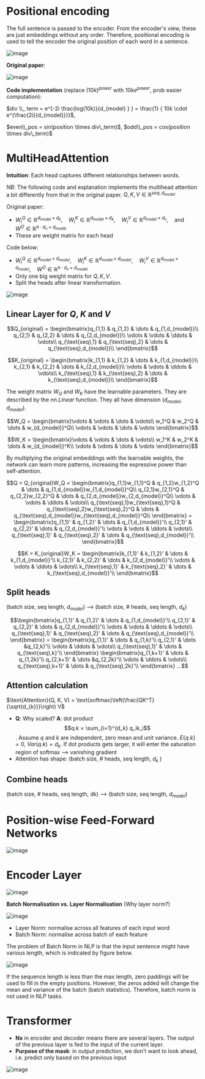 # Positional encoding
The full sentence is passed to the encoder. From the encoder's view, these are just embeddings without any order. Therefore, positional encoding is used to tell the encoder the original position of each word in a sentence.

![image](https://github.com/guyuxuan9/Transformer-from-scratch/assets/58468284/c218d9f1-49b3-4ad2-ba0a-2b4fe1625503)


**Original paper**:

![image](https://github.com/guyuxuan9/Transformer-from-scratch/assets/58468284/53fd61b6-a49f-424c-a0cb-9f8b5e738f23)

**Code implementation** (replace $(10k)^{power}$ with $10k e^{power}$, prob easier computation):


$div \\_ term = e^{-2i \frac{log(10k)}{d_{model} } } = \frac{1} { 10k \cdot e^{\frac{2i}{d_{model}}}}$,

$even\\_pos = sin(position \times div\_term)$, $odd\\_pos = cos(position \times div\_term)$

# MultiHeadAttention
**Intuition**: Each head captures different relationships between words.

_NB_: The following code and explanation implements the multihead attention a bit differently from that in the original paper. $Q,K,V \in \mathbb{R}^{seq, d_{model}}$

Original paper:
-  $W_i^Q \in \mathbb{R}^{d_{\text{model}} \times d_k}, \quad W_i^K \in \mathbb{R}^{d_{\text{model}} \times d_k}, \quad W_i^V \in \mathbb{R}^{d_{\text{model}} \times d_v}, \quad \text{and} \quad W^O \in \mathbb{R}^{h \cdot d_v \times d_{\text{model}}}$
- These are weight matrix for each head

Code below:
- $W_i^Q \in \mathbb{R}^{d_{\text{model}} \times d_{model} }, \quad W_i^K \in \mathbb{R}^{d_{\text{model}} \times d_{model} }, \quad W_i^V \in \mathbb{R}^{d_{\text{model}} \times d_{model} }, \quad W^O \in \mathbb{R}^{h \cdot d_v \times d_{\text{model}}}$
- Only one big weight matrix for $Q,K,V$.
- Split the heads after linear transformation.

![image](https://github.com/guyuxuan9/UROP_robotic_arm/assets/58468284/5e12311f-dee3-4d09-9dce-90e81c93458c)

## Linear Layer for $Q$, $K$ and $V$

$$Q_{original} = \begin{bmatrix}q_{1,1} & q_{1,2} & \dots & q_{1,d_{model}}\\
q_{2,1} & q_{2,2} & \dots & q_{2,d_{model}}\\
\vdots & \vdots & \ddots & \vdots\\
q_{\text{seq},1} & q_{\text{seq},2} & \dots & q_{\text{seq},d_{model}}\\
\end{bmatrix}$$ 

$$K_{original} = \begin{bmatrix}k_{1,1} & k_{1,2} & \dots & k_{1,d_{model}}\\
k_{2,1} & k_{2,2} & \dots & k_{2,d_{model}}\\
\vdots & \vdots & \ddots & \vdots\\
k_{\text{seq},1} & k_{\text{seq},2} & \dots & k_{\text{seq},d_{model}}\\
\end{bmatrix}$$

The weight matrix $W_Q$ and $W_K$ have the learnable parameters. They are described by the _nn.Linear_ function. They all have dimension ($d_{model}, d_{model}$).

$$W_Q = \begin{bmatrix}\vdots & \vdots & \dots & \vdots\\
w_1^Q & w_2^Q & \dots & w_{d_{model}}^Q\\
\vdots & \vdots & \dots & \vdots
\end{bmatrix}$$

$$W_K = \begin{bmatrix}\vdots & \vdots & \dots & \vdots\\
w_1^K & w_2^K & \dots & w_{d_{model}}^K\\
\vdots & \vdots & \dots & \vdots
\end{bmatrix}$$

By multiplying the original embeddings with the learnable weights, the network can learn more patterns, increasing the expressive power than self-attention.

$$Q = Q_{original}W_Q = \begin{bmatrix}q_{1,1}w_{1,1}^Q & q_{1,2}w_{1,2}^Q & \dots & q_{1,d_{model}}w_{1,d_{model}}^Q\\
q_{2,1}w_{2,1}^Q & q_{2,2}w_{2,2}^Q & \dots & q_{2,d_{model}}w_{2,d_{model}}^Q\\
\vdots & \vdots & \ddots & \vdots\\
q_{\text{seq},1}w_{\text{seq},1}^Q & q_{\text{seq},2}w_{\text{seq},2}^Q & \dots & q_{\text{seq},d_{model}}w_{\text{seq},d_{model}}^Q\\
\end{bmatrix} = \begin{bmatrix}q_{1,1}' & q_{1,2}' & \dots & q_{1,d_{model}}'\\
q_{2,1}' & q_{2,2}' & \dots & q_{2,d_{model}}'\\
\vdots & \vdots & \ddots & \vdots\\
q_{\text{seq},1}' & q_{\text{seq},2}' & \dots & q_{\text{seq},d_{model}}'\\
\end{bmatrix}$$

$$K = K_{original}W_K = \begin{bmatrix}k_{1,1}' & k_{1,2}' & \dots & k_{1,d_{model}}'\\
k_{2,1}' & k_{2,2}' & \dots & k_{2,d_{model}}'\\
\vdots & \vdots & \ddots & \vdots\\
k_{\text{seq},1}' & k_{\text{seq},2}' & \dots & k_{\text{seq},d_{model}}'\\
\end{bmatrix}$$

## Split heads
(batch size, seq length, $d_{model}$) --> (batch size, # heads, seq length, $d_k$)

$$\begin{bmatrix}q_{1,1}' & q_{1,2}' & \dots & q_{1,d_{model}}'\\
q_{2,1}' & q_{2,2}' & \dots & q_{2,d_{model}}'\\
\vdots & \vdots & \ddots & \vdots\\
q_{\text{seq},1}' & q_{\text{seq},2}' & \dots & q_{\text{seq},d_{model}}'\\
\end{bmatrix} = \begin{bmatrix}q_{1,1}' & \dots & q_{1,k}'\\
q_{2,1}' & \dots &q_{2,k}'\\
\vdots & \ddots & \vdots\\
q_{\text{seq},1}' & \dots & q_{\text{seq},k}'\\
\end{bmatrix} \begin{bmatrix}q_{1,k+1}' & \dots & q_{1,2k}'\\
q_{2,k+1}' & \dots &q_{2,2k}'\\
\vdots & \ddots & \vdots\\
q_{\text{seq},k+1}' & \dots & q_{\text{seq},2k}'\\
\end{bmatrix} ...$$ 

## Attention calculation

$\text{Attention}(Q, K, V) = \text{softmax}\left(\frac{QK^T}{\sqrt{d_{k}}}\right) V$
- **Q**: Why scaled? **A**: dot product $$q.k = \sum_{i=1}^{d_k} q_ik_i$$. Assume $q$ and $k$ are independent, zero mean and unit variance. $E\{q.k\} = 0$, $Var(q.k) = d_k$. If dot products gets larger, it will enter the saturation region of softmax --> vanishing gradient
- Attention has shape: (batch size, # heads, seq length,  $d_k$ )

## Combine heads
(batch size, # heads, seq length,  dk) --> (batch size, seq length, $d_{model}$)

# Position-wise Feed-Forward Networks
![image](https://github.com/guyuxuan9/UROP_robotic_arm/assets/58468284/4c2f54fb-27d0-4e19-a99f-0562123240d7)

# Encoder Layer

![image](https://github.com/guyuxuan9/Transformer-from-scratch/assets/58468284/28b7d53f-2d51-40db-9853-76a6ce400e7b)

**Batch Normalisation vs. Layer Normalisation** (Why layer norm?)

![image](https://github.com/guyuxuan9/Transformer-from-scratch/assets/58468284/5099cb58-16cf-48dd-be40-b79fc263c56e)

- Layer Norm: normalise across all features of each input word
- Batch Norm: normalise across batch of each feature

The problem of Batch Norm in NLP is that the input sentence might have various length, which is indicated by figure below.

![image](https://github.com/guyuxuan9/Transformer-from-scratch/assets/58468284/c6cd143c-bede-4a43-8c1a-0fb7781cf86b)

If the sequence length is less than the max length, zero paddings will be used to fill in the empty positions. However, the zeros added will change the mean and variance of the batch (batch statistics). Therefore, batch norm is not used in NLP tasks.

# Transformer
- **Nx** in encoder and decoder means there are several layers. The output of the previous layer is fed to the input of the current layer.
- **Purpose of the mask**: in output prediction, we don't want to look ahead, i.e. predict only based on the previous input

![image](https://github.com/guyuxuan9/Transformer-from-scratch/assets/58468284/20259fc2-ccf9-4104-bda0-5be29a9a96e3)

